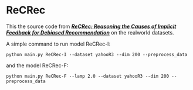 # ReCRec

This the source code from [***ReCRec: Reasoning the Causes of Implicit Feedback for Debiased Recommendation***](https://dl.acm.org/doi/10.1145/3672275) on the realworld datasets.

A simple command to run model ReCRec-I:
```
python main.py ReCRec-I --dataset yahooR3 --dim 200 --preprocess_data
```
and the model ReCRec-F:
```
python main.py ReCRec-F --lamp 2.0 --dataset yahooR3 --dim 200 --preprocess_data
```

